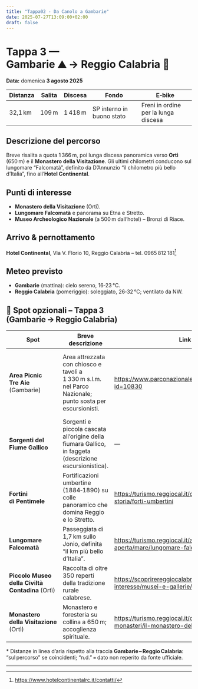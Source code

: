 ```yaml
---
title: "Tappa02 - Da Canolo a Gambarie"
date: 2025-07-27T13:09:00+02:00
draft: false
---
```

# Tappa 3 — Gambarie ⛰️ → Reggio Calabria 🌊  
**Data:** domenica **3 agosto 2025**

| Distanza | Salita | Discesa | Fondo | E‑bike |
|----------|--------|---------|-------|--------|
| 32,1 km  | 109 m  | 1 418 m | SP interno in buono stato | Freni in ordine per la lunga discesa |

## Descrizione del percorso  
Breve risalita a quota 1 366 m, poi lunga discesa panoramica verso **Ortì** (650 m) e il **Monastero della Visitazione**. Gli ultimi chilometri conducono sul lungomare “Falcomatà”, definito da D’Annunzio “il chilometro più bello d’Italia”, fino all’**Hotel Continental**.

## Punti di interesse  
- **Monastero della Visitazione** (Ortì).  
- **Lungomare Falcomatà** e panorama su Etna e Stretto.  
- **Museo Archeologico Nazionale** (a 500 m dall’hotel) – Bronzi di Riace.

## Arrivo & pernottamento  
**Hotel Continental**, Via V. Florio 10, Reggio Calabria – tel. 0965 812 181[^7]

## Meteo previsto  
- **Gambarie** (mattina): cielo sereno, 16‑23 °C.  
- **Reggio Calabria** (pomeriggio): soleggiato, 26‑32 °C; ventilato da NW.


## 📌 Spot opzionali – Tappa 3 (Gambarie → Reggio Calabria)

| Spot | Breve descrizione | Link ufficiale | Tel. | Percorso dal tracciato GPX | Distanza* |
|------|------------------|----------------|------|----------------------------|-----------|
| **Area Picnic Tre Aie** (Gambarie) | Area attrezzata con chiosco e tavoli a 1 330 m s.l.m. nel Parco Nazionale; punto sosta per escursionisti. | <https://www.parconazionaleaspromonte.it/Eristoratore.php?id=10830> | +39 0965 743138 | Non specificato (pagina ufficiale); il sentiero principale della tappa transita nell’area[^1] | sul percorso |
| **Sorgenti del Fiume Gallico** | Sorgenti e piccola cascata all’origine della fiumara Gallico, in faggeta (descrizione escursionistica). | — | — | Sentiero escursionistico **sterrato** (deviazione dal percorso principale)[^1] | n.d.† |
| **Fortini di Pentimele** | Fortificazioni umbertine (1884‑1890) su colle panoramico che domina Reggio e lo Stretto. | <https://turismo.reggiocal.it/cultura/archeologia-e-storia/forti-umbertini> | — | Accesso non specificato sulla pagina; ultimi metri pedonali lungo strada militare | n.d.† |
| **Lungomare Falcomatà** | Passeggiata di 1,7 km sullo Jonio, definita “il km più bello d’Italia”. | <https://turismo.reggiocal.it/attivita-allaria-aperta/mare/lungomare-falcomatata> | — | **Sul percorso** (arrivo tappa) | sul percorso |
| **Piccolo Museo della Civiltà Contadina** (Ortì) | Raccolta di oltre 350 reperti della tradizione rurale calabrese. | <https://scoprirereggiocalabria.it/luoghi-di-interesse/musei-e-gallerie/> | +39 329 4660098 | Non indicato; si raggiunge via strada comunale di Ortì | n.d.† |
| **Monastero della Visitazione** (Ortì) | Monastero e foresteria su collina a 650 m; accoglienza spirituale. | <https://turismo.reggiocal.it/cultura/le-chiese-e-i-monasteri/il-monastero-della-visitazione> | +39 0965 336049 | Strada comunale asfaltata (info non riportata sulla pagina) | sul percorso |

\* Distanze in linea d’aria rispetto alla traccia **Gambarie – Reggio Calabria**: “sul percorso” se coincidenti; “n.d.” = dato non reperito da fonte ufficiale.  

---

[^7]: <https://www.hotelcontinentalrc.it/contatti/>  
